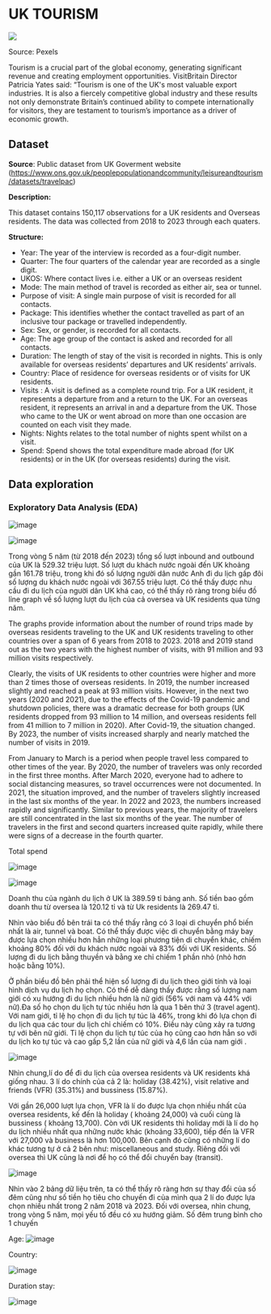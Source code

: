 # UK TOURISM
![](https://images.pexels.com/photos/672532/pexels-photo-672532.jpeg)

Source: Pexels

Tourism is a crucial part of the global economy, generating significant revenue and creating employment opportunities. VisitBritain Director Patricia Yates said: “Tourism is one of the UK's most valuable export industries. It is also a fiercely competitive global industry and these results not only demonstrate Britain’s continued ability to compete internationally for visitors, they are testament to tourism’s importance as a driver of economic growth.

## Dataset

**Source**: Public dataset from UK Goverment website (https://www.ons.gov.uk/peoplepopulationandcommunity/leisureandtourism/datasets/travelpac)

**Description:**

This dataset contains 150,117 observations for a UK residents and Overseas residents. The data was collected from 2018 to 2023 through each quaters.

**Structure:**

- Year: The year of the interview is recorded as a four-digit number.
- Quarter: The four quarters of the calendar year are recorded as a single digit.
- UKOS: Where contact lives i.e. either a UK or an overseas resident
- Mode: The main method of travel is recorded as either air, sea or tunnel.
- Purpose of visit: A single main purpose of visit is recorded for all contacts.
- Package: This identifies whether the contact travelled as part of an inclusive tour package or travelled independently.
- Sex: Sex, or gender, is recorded for all contacts.
- Age: The age group of the contact is asked and recorded for all contacts.
- Duration: The length of stay of the visit is recorded in nights. This is only available for overseas residents’ departures and UK residents’ arrivals.
- Country: Place of residence for overseas residents or of visits for UK residents.
- Visits : A visit is defined as a complete round trip. For a UK resident, it represents a departure from and a return to the UK. For an overseas resident, it represents an arrival in and a departure from the UK. Those who came to the UK or went abroad on more than one occasion are counted on each visit they made.
- Nights: Nights relates to the total number of nights spent whilst on a visit.
- Spend: Spend shows the total expenditure made abroad (for UK residents) or in the UK (for overseas residents) during the visit. 

## Data exploration
  
### Exploratory Data Analysis (EDA)

![image](https://github.com/user-attachments/assets/b79163a7-1108-4ad6-ae67-e8bfbb44d4b3)

![image](https://github.com/user-attachments/assets/63581276-0594-49dd-894f-a019abf9d42c)

Trong vòng 5 năm (từ 2018 đến 2023) tổng số lượt inbound and outbound của UK là 529.32 triệu lượt. Số lượt du khách nước ngoài đến UK khoảng gần 161.78 triệu, trong khi đó số lượng người dân nước Anh đi du lịch gấp đôi số lượng du khách nước ngoài với 367.55 triệu lượt. Có thể thấy được nhu cầu đi du lịch của người dân UK khá cao, có thể thấy rõ ràng trong biểu đồ lỉne graph về số lượng lượt du lịch của cả oversea và UK residents qua từng năm. 

The graphs provide information about the number of round trips made by overseas residents traveling to the UK and UK residents traveling to other countries over a span of 6 years from 2018 to 2023. 2018 and 2019 stand out as the two years with the highest number of visits, with 91 million and 93 million visits respectively.

Clearly, the visits of UK residents to other countries were higher and more than 2 times those of overseas residents. In 2019, the number increased slightly and reached a peak at 93 million visits. However, in the next two years (2020 and 2021), due to the effects of the Covid-19 pandemic and shutdown policies, there was a dramatic decrease for both groups (UK residents dropped from 93 million to 14 million, and overseas residents fell from 41 million to 7 million in 2020). After Covid-19, the situation changed. By 2023, the number of visits increased sharply and nearly matched the number of visits in 2019.

From January to March is a period when people travel less compared to other times of the year. By 2020, the number of travelers was only recorded in the first three months. After March 2020, everyone had to adhere to social distancing measures, so travel occurrences were not documented. In 2021, the situation improved, and the number of travelers slightly increased in the last six months of the year. In 2022 and 2023, the numbers increased rapidly and significantly. Similar to previous years, the majority of travelers are still concentrated in the last six months of the year. The number of travelers in the first and second quarters increased quite rapidly, while there were signs of a decrease in the fourth quarter.

Total spend

![image](https://github.com/user-attachments/assets/360fd3ef-986b-409c-b382-e2c40bf51026)


 ![image](https://github.com/user-attachments/assets/2f549b3a-2e4a-4842-85ae-2359db0caa2e)

 Doanh thu của ngành du lịch ở UK là 389.59 tỉ bảng anh. Số tiền bao gồm doanh thu từ oversea là 120.12 tỉ và từ Uk residents là 269.47 tỉ.

Nhìn vào biểu đồ bên trái ta có thể thấy rằng có 3 loại di chuyển phổ biến nhất là air, tunnel và boat. Có thể thấy được việc di chuyển bằng máy bay được lựa chọn nhiều hơn hẳn những loại phương tiện di chuyển khác, chiếm khoảng 80% đối với du khách nước ngoài và 83% đối với UK residents. Số lượng đi du lịch bằng thuyền và bằng xe chỉ chiếm 1 phần nhỏ (nhỏ hơn hoặc bằng 10%).

Ở phần biểu đồ bên phải thể hiện số lượng đi du lịch theo giới tính và loại hình dịch vụ du lịch họ chọn. Có thể dễ dàng thấy được rằng số lượng nam giới có xu hướng đi du lịch nhiều hơn là nữ giới (56% với nam và 44% với nữ).Đa số họ chọn du lịch tự túc nhiều hơn là qua 1 bên thứ 3 (travel agent). Với nam giới, tỉ lệ họ chọn đi du lịch tự túc là 46%, trong khi đó lựa chọn đi du lịch qua các tour du lịch chỉ chiếm có 10%. Điều này cũng xảy ra tương tự với bên nữ giới. Tỉ lệ chọn du lịch tự túc của họ cũng cao hơn hẳn so với du lịch ko tự túc và cao gấp 5,2 lần của nữ giới và 4,6 lần của nam giới                              .

![image](https://github.com/user-attachments/assets/ebfbf9e2-599d-4924-bd80-5c0f30ccc045)

Nhìn chung,lí do để đi du lịch của oversea residents và UK residents khá giống nhau. 3 lí do chính của cả 2 là: holiday (38.42%), visit relative and friends (VFR) (35.31%) and bussiness (15.87%). 

Với gần 26,000 lượt lựa chọn, VFR là lí do được lựa chọn nhiều nhất của oversea residents, kế đến là holiday ( khoảng 24,000) và cuối cùng là bussiness ( khoảng 13,700). Còn với UK residents thì holiday mới là lí do họ du lịch nhiều nhất qua những nước khác (khoảng 33,600), tiếp đến là VFR với 27,000 và business là hơn 100,000. Bên cạnh đó cũng có những lí do khác tương tự ở cả 2 bên như: miscellaneous and study. Riêng đối với oversea thì UK cũng là nơi để họ có thể đổi chuyến bay (transit).

![image](https://github.com/user-attachments/assets/b337e7e7-cff5-41dc-a920-2b04344ef562)

Nhìn vào 2 bảng dữ liệu trên, ta có thể thấy rõ ràng hơn sự thay đổi của số đêm cũng như số tiền họ tiêu cho chuyến đi của mình qua 2 lí do được lựa chọn nhiều nhất trong 2 năm 2018 và 2023. Đối với oversea, nhìn chung, trong vòng 5 năm, mọi yếu tố đều có xu hướng giảm. Số đêm trung bình cho 1 chuyến 

Age:
![image](https://github.com/user-attachments/assets/ea4022b7-461f-4c0c-86d2-019530cf4e40)

Country:

![image](https://github.com/user-attachments/assets/4175225e-0143-40aa-a438-ae972e065585)

Duration stay:

![image](https://github.com/user-attachments/assets/2c3a6704-81cd-40db-8e19-8ae84a6bcbc6)





